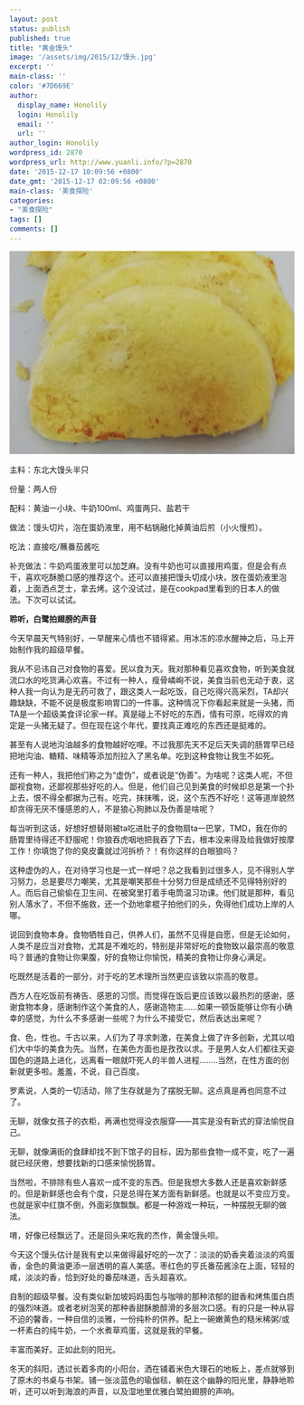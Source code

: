 ```yaml
---
layout: post
status: publish
published: true
title: "黄金馒头"
image: '/assets/img/2015/12/馒头.jpg'
excerpt: ''
main-class: ''
color: '#7D669E'
author:
  display_name: Honolily
  login: Honolily
  email: ''
  url: ''
author_login: Honolily
wordpress_id: 2870
wordpress_url: http://www.yuanli.info/?p=2870
date: '2015-12-17 10:09:56 +0800'
date_gmt: '2015-12-17 02:09:56 +0800'
main-class: '美食探险'
categories:
- "美食探险"
tags: []
comments: []
---
```

![yuanli info image](/assets/img/2015/12/馒头.jpg "馒头")

主料：东北大馒头半只

份量：两人份

配料：黄油一小块、牛奶100ml、鸡蛋两只、盐若干

做法：馒头切片，泡在蛋奶液里，用不粘锅融化掉黄油后煎（小火慢煎）。

吃法：直接吃/蘸番茄酱吃

补充做法：牛奶鸡蛋液里可以加芝麻。没有牛奶也可以直接用鸡蛋，但是会有点干，喜欢吃酥脆口感的推荐这个。还可以直接把馒头切成小块，放在蛋奶液里泡着，上面洒点芝士，拿去烤。这个没试过，是在cookpad里看到的日本人的做法。下次可以试试。

**聆听，白鹭拍翅膀的声音**

今天早晨天气特别好，一早醒来心情也不错得紧。用冰冻的凉水醒神之后，马上开始制作我的超级早餐。

我从不忌讳自己对食物的喜爱。民以食为天。我对那种看见喜欢食物，听到美食就流口水的吃货满心欢喜。不过有一种人，瘦骨嶙峋不说，美食当前也无动于衷，这种人我一向认为是无药可救了，跟这类人一起吃饭，自己吃得兴高采烈，TA却兴趣缺缺，不能不说是极度影响胃口的一件事。这种情况下你看起来就是一头猪，而TA是一个超级美食评论家一样。真是碰上不好吃的东西，情有可原，吃得欢的肯定是一头猪无疑了。但在现在这个年代，要找真正难吃的东西还是挺难的。

甚至有人说地沟油越多的食物越好吃哩。不过我那先天不足后天失调的肠胃早已经把地沟油、糖精、味精等添加剂拉入了黑名单。吃到这种食物让我生不如死。

还有一种人，我把他们称之为&ldquo;虚伪&rdquo;，或者说是&ldquo;伪善&rdquo;。为啥呢？这类人呢，不但鄙视食物，还鄙视那些好吃的人。但是，他们自己见到美食的时候却总是第一个扑上去，恨不得全都据为己有。吃完，抹抹嘴，说，这个东西不好吃！这等道岸貌然却贪得无厌不懂感恩的人，不是狼心狗肺以及伪善是啥呢？

每当听到这话，好想好想替刚被ta吃进肚子的食物扇ta一巴掌，TMD，我在你的肠胃里待得还不舒服呢！你狼吞虎咽地把我吞了下去，根本没来得及给我做好按摩工作！你填饱了你的臭皮囊就过河拆桥？！有你这样的白眼狼吗？

这种虚伪的人，在对待学习也是一式一样吧？总之我看到过很多人，见不得别人学习努力，总是要尽力嘲笑，尤其是嘲笑那些十分努力但是成绩还不见得特别好的人。而后自己偷偷在卫生间、在被窝里打着手电筒温习功课。他们就是那种，看见别人落水了，不但不施救，还一个劲地拿棍子拍他们的头，免得他们成功上岸的人哪。

说回到食物本身。食物牺牲自己，供养人们，虽然不见得是自愿，但是无论如何，人类不是应当对食物，尤其是不难吃的，特别是非常好吃的食物致以最崇高的敬意吗？普通的食物让你果腹，好的食物让你愉悦，精美的食物让你身心满足。

吃既然是活着的一部分，对于吃的艺术理所当然更应该致以崇高的敬意。

西方人在吃饭前有祷告、感恩的习惯。而觉得在饭后更应该致以最热烈的感谢，感谢食物本身，感谢制作这个美食的人，感谢造物主......如果一顿饭能够让你有小确幸的感觉，为什么不多感谢一些呢？为什么不接受它，然后表达出来呢？

食、色，性也。千古以来，人们为了寻求刺激，在美食上做了许多创新，尤其以咱们大中华的美食为先。当然，在美色方面也是孜孜以求。于是男人女人们都往天姿国色的道路上进化，远离看一眼就吓死人的半兽人进程........当然，在性方面的创新就更多啦。羞羞，不说，自己百度。

罗素说，人类的一切活动，除了生存就是为了摆脱无聊。这点真是再也同意不过了。

无聊，就像女孩子的衣柜，再满也觉得没衣服穿&mdash;&mdash;其实是没有新式的穿法愉悦自己。

无聊，就像满街的食肆却找不到下馆子的目标，因为那些食物一成不变，吃了一遍就已经厌倦，想要找新的口感来愉悦肠胃。

当然啦，不排除有些人喜欢一成不变的东西。但是我想大多数人还是喜欢新鲜感的。但是新鲜感也会有个度，只是总得在某方面有新鲜感。也就是以不变应万变。也就是家中红旗不倒，外面彩旗飘飘。都是一种游戏一种玩，一种摆脱无聊的做法。

唷，好像已经飘远了。还是回头来吃我的杰作，黄金馒头呗。

今天这个馒头估计是我有史以来做得最好吃的一次了：淡淡的奶香夹着淡淡的鸡蛋香，金色的黄油更添一层透明的喜人美感。枣红色的亨氏番茄酱涂在上面，轻轻的咸，淡淡的香，恰到好处的番茄味道，舌头超喜欢。

自制的超级早餐。没有类似新加坡妈妈面包与咖啡的那种浓郁的甜香和烤焦蛋白质的强烈味道。或者老树泡芙的那种香甜酥脆醇滑的多层次口感。有的只是一种从容不迫的馨香，一种自信的淡雅，一份纯朴的供养。配上一碗嫩黄色的糙米稀粥/或一杯素白的纯牛奶，一个水煮草鸡蛋，这就是我的早餐。

丰富而美好。正如此刻的阳光。

冬天的斜阳，透过长着多肉的小阳台，洒在铺着米色大理石的地板上，差点就够到了原木的书桌与书架。铺一张淡蓝色的瑜伽毯，躺在这个幽静的阳光里，静静地聆听，还可以听到海浪的声音，以及湿地里优雅白鹭拍翅膀的声响。

&nbsp;

